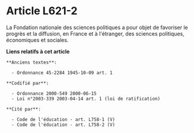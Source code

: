 # Article L621-2

La Fondation nationale des sciences politiques a pour objet de favoriser le progrès et la diffusion, en France et à
l'étranger, des sciences politiques, économiques et sociales.

**Liens relatifs à cet article**

	**Anciens textes**:

	  - Ordonnance 45-2284 1945-10-09 art. 1

	**Codifié par**:

	  - Ordonnance 2000-549 2000-06-15
	  - Loi n°2003-339 2003-04-14 art. 1 (loi de ratification)

	**Cité par**:

	  - Code de l'éducation - art. L758-1 (V)
	  - Code de l'éducation - art. L758-2 (V)
